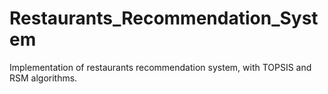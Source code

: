 # Restaurants_Recommendation_System
Implementation of restaurants recommendation system, with TOPSIS and RSM algorithms. 
